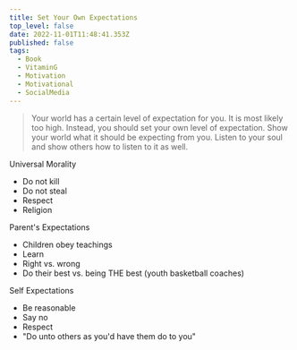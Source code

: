 ```yaml
---
title: Set Your Own Expectations
top_level: false
date: 2022-11-01T11:48:41.353Z
published: false
tags:
  - Book
  - VitaminG
  - Motivation
  - Motivational
  - SocialMedia
---
```

> Your world has a certain level of expectation for you. It is most likely too high. Instead, you should set your own level of expectation. Show your world what it should be expecting from you. Listen to your soul and show others how to listen to it as well.

Universal Morality
- Do not kill
- Do not steal
- Respect
- Religion

Parent's Expectations
- Children obey teachings
- Learn
- Right vs. wrong
- Do their best vs. being THE best (youth basketball coaches)

Self Expectations
- Be reasonable
- Say no
- Respect
- "Do unto others as you'd have them do to you"